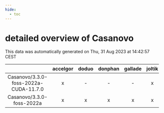 ```yaml
---
hide:
  - toc
---
```


detailed overview of Casanovo
=============================


This data was automatically generated on Thu, 31 Aug 2023 at 14:42:57 CEST  

| |accelgor|doduo|donphan|gallade|joltik|skitty|swalot|victini|
| :---: | :---: | :---: | :---: | :---: | :---: | :---: | :---: | :---: |
|Casanovo/3.3.0-foss-2022a-CUDA-11.7.0|x|-|-|-|x|-|-|-|
|Casanovo/3.3.0-foss-2022a|x|x|x|x|x|x|x|x|
